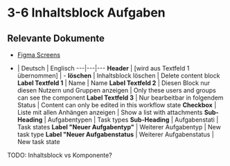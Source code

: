 # 3-6 Inhaltsblock Aufgaben

## Relevante Dokumente

* [Figma Screens](https://www.figma.com/file/ObpEGoczbPSUsnoH7aPFLbdy/Workflow-Generator-Screens?node-id=455%3A2211)

- | Deutsch | Englisch
---|---|---
**Header** | [wird aus Textfeld 1 übernommen] | -
**löschen** | Inhaltsblock löschen | Delete content block
**Label Textfeld 1** | Name | Name
**Label Textfeld 2** | Diesen Block nur diesen Nutzern und Gruppen anzeigen | Only these users and groups can see the component
**Label Textfeld 3** | Nur bearbeitbar in folgendem Status | Content can only be edited in this workflow state
**Checkbox** | Liste mit allen Anhängen anzeigen | Show a list with attachments
**Sub-Heading** | Aufgabentypen | Task types
**Sub-Heading** | Aufgabenstati | Task states
**Label "Neuer Aufgabentyp"** | Weiterer Aufgabentyp | New task type
**Label "Neuer Aufgabenstatus** | Weiterer Aufgabenstatus | New task state

TODO: Inhaltsblock vs Komponente?